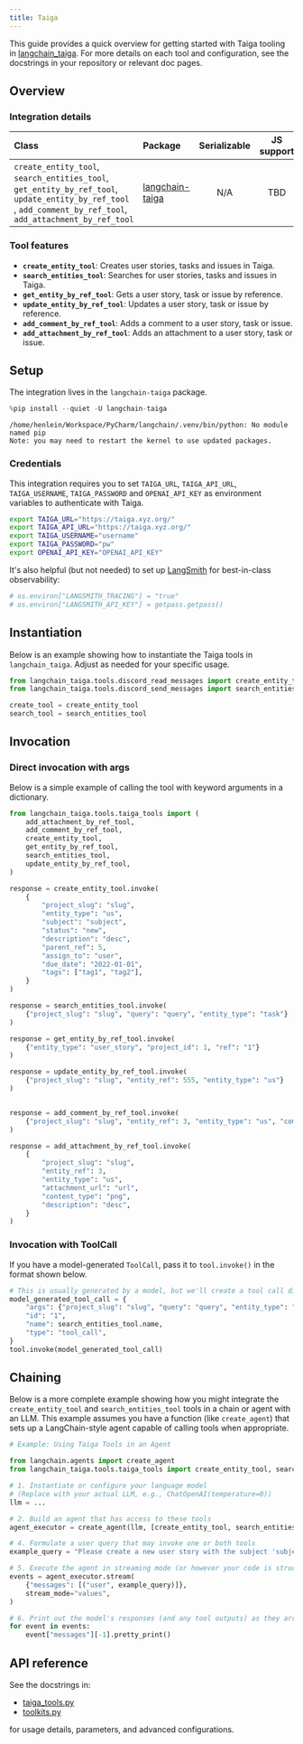 ```yaml
---
title: Taiga
---
```


This guide provides a quick overview for getting started with Taiga tooling in [langchain_taiga](https://github.com/Shikenso-Analytics/langchain-taiga/blob/main/docs/tools.ipynb). For more details on each tool and configuration, see the docstrings in your repository or relevant doc pages.



## Overview

### Integration details

| Class                                                                                                | Package                                                                    | Serializable | JS support |                                        Package latest                                        |
|:-----------------------------------------------------------------------------------------------------|:---------------------------------------------------------------------------| :---:        |:------------------------------------------------------------------------------:|:--------------------------------------------------------------------------------------------:|
| `create_entity_tool`, `search_entities_tool`, `get_entity_by_ref_tool`, `update_entity_by_ref_tool` , `add_comment_by_ref_tool`, `add_attachment_by_ref_tool` | [langchain-taiga](https://github.com/Shikenso-Analytics/langchain-taiga)   | N/A          |                                      TBD                                       | ![PyPI - Version](https://img.shields.io/pypi/v/langchain-taiga?style=flat-square&label=%20) |

### Tool features

- **`create_entity_tool`**: Creates user stories, tasks and issues in Taiga.
- **`search_entities_tool`**: Searches for user stories, tasks and issues in Taiga.
- **`get_entity_by_ref_tool`**: Gets a user story, task or issue by reference.
- **`update_entity_by_ref_tool`**: Updates a user story, task or issue by reference.
- **`add_comment_by_ref_tool`**: Adds a comment to a user story, task or issue.
- **`add_attachment_by_ref_tool`**: Adds an attachment to a user story, task or issue.

## Setup

The integration lives in the `langchain-taiga` package.


```python
%pip install --quiet -U langchain-taiga
```
```output
/home/henlein/Workspace/PyCharm/langchain/.venv/bin/python: No module named pip
Note: you may need to restart the kernel to use updated packages.
```
### Credentials

This integration requires you to set `TAIGA_URL`, `TAIGA_API_URL`, `TAIGA_USERNAME`, `TAIGA_PASSWORD` and `OPENAI_API_KEY` as environment variables to authenticate with Taiga.

```bash
export TAIGA_URL="https://taiga.xyz.org/"
export TAIGA_API_URL="https://taiga.xyz.org/"
export TAIGA_USERNAME="username"
export TAIGA_PASSWORD="pw"
export OPENAI_API_KEY="OPENAI_API_KEY"
```

It's also helpful (but not needed) to set up [LangSmith](https://smith.langchain.com/) for best-in-class observability:


```python
# os.environ["LANGSMITH_TRACING"] = "true"
# os.environ["LANGSMITH_API_KEY"] = getpass.getpass()
```

## Instantiation

Below is an example showing how to instantiate the Taiga tools in `langchain_taiga`. Adjust as needed for your specific usage.


```python
from langchain_taiga.tools.discord_read_messages import create_entity_tool
from langchain_taiga.tools.discord_send_messages import search_entities_tool

create_tool = create_entity_tool
search_tool = search_entities_tool
```

## Invocation

### Direct invocation with args

Below is a simple example of calling the tool with keyword arguments in a dictionary.


```python
from langchain_taiga.tools.taiga_tools import (
    add_attachment_by_ref_tool,
    add_comment_by_ref_tool,
    create_entity_tool,
    get_entity_by_ref_tool,
    search_entities_tool,
    update_entity_by_ref_tool,
)

response = create_entity_tool.invoke(
    {
        "project_slug": "slug",
        "entity_type": "us",
        "subject": "subject",
        "status": "new",
        "description": "desc",
        "parent_ref": 5,
        "assign_to": "user",
        "due_date": "2022-01-01",
        "tags": ["tag1", "tag2"],
    }
)

response = search_entities_tool.invoke(
    {"project_slug": "slug", "query": "query", "entity_type": "task"}
)

response = get_entity_by_ref_tool.invoke(
    {"entity_type": "user_story", "project_id": 1, "ref": "1"}
)

response = update_entity_by_ref_tool.invoke(
    {"project_slug": "slug", "entity_ref": 555, "entity_type": "us"}
)


response = add_comment_by_ref_tool.invoke(
    {"project_slug": "slug", "entity_ref": 3, "entity_type": "us", "comment": "new"}
)

response = add_attachment_by_ref_tool.invoke(
    {
        "project_slug": "slug",
        "entity_ref": 3,
        "entity_type": "us",
        "attachment_url": "url",
        "content_type": "png",
        "description": "desc",
    }
)
```

### Invocation with ToolCall

If you have a model-generated `ToolCall`, pass it to `tool.invoke()` in the format shown below.


```python
# This is usually generated by a model, but we'll create a tool call directly for demo purposes.
model_generated_tool_call = {
    "args": {"project_slug": "slug", "query": "query", "entity_type": "task"},
    "id": "1",
    "name": search_entities_tool.name,
    "type": "tool_call",
}
tool.invoke(model_generated_tool_call)
```

## Chaining

Below is a more complete example showing how you might integrate the `create_entity_tool` and `search_entities_tool` tools in a chain or agent with an LLM. This example assumes you have a function (like `create_agent`) that sets up a LangChain-style agent capable of calling tools when appropriate.


```python
# Example: Using Taiga Tools in an Agent

from langchain.agents import create_agent
from langchain_taiga.tools.taiga_tools import create_entity_tool, search_entities_tool

# 1. Instantiate or configure your language model
# (Replace with your actual LLM, e.g., ChatOpenAI(temperature=0))
llm = ...

# 2. Build an agent that has access to these tools
agent_executor = create_agent(llm, [create_entity_tool, search_entities_tool])

# 4. Formulate a user query that may invoke one or both tools
example_query = "Please create a new user story with the subject 'subject' in slug project: 'slug'"

# 5. Execute the agent in streaming mode (or however your code is structured)
events = agent_executor.stream(
    {"messages": [("user", example_query)]},
    stream_mode="values",
)

# 6. Print out the model's responses (and any tool outputs) as they arrive
for event in events:
    event["messages"][-1].pretty_print()
```


## API reference

See the docstrings in:
- [taiga_tools.py](https://github.com/Shikenso-Analytics/langchain-taiga/blob/main/langchain_taiga/tools/taiga_tools.py)
- [toolkits.py](https://github.com/Shikenso-Analytics/langchain-taiga/blob/main/langchain_taiga/toolkits.py)

for usage details, parameters, and advanced configurations.

